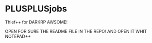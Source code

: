 PLUSPLUSjobs
============

Thief++ for DARKRP AWSOME!

OPEN FOR SURE THE README FILE IN THE REPO!
AND OPEN IT WHIT NOTEPAD++
